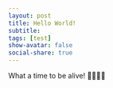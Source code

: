 ```yaml
---
layout: post
title: Hello World! 
subtitle: 
tags: [test]
show-avatar: false
social-share: true
---
```


What a time to be alive! 🙌🏿🙌🏿